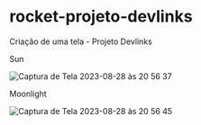 # rocket-projeto-devlinks
Criação de uma tela - Projeto Devlinks 

Sun

![Captura de Tela 2023-08-28 às 20 56 37](https://github.com/itsmyllaa/rocket-projeto-devlinks/assets/60410635/d71901a0-0029-4cc3-b3d6-8116c90bfe6f)

Moonlight

![Captura de Tela 2023-08-28 às 20 56 45](https://github.com/itsmyllaa/rocket-projeto-devlinks/assets/60410635/6e3e2fdb-8608-4004-85b6-b5fff5673a29)
